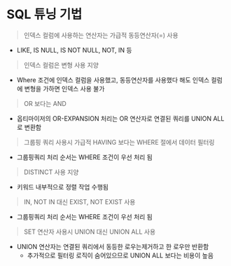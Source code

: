 # SQL 튜닝 기법

> 인덱스 컬럼에 사용하는 연산자는 가급적 동등연산자(=) 사용
  - LIKE, IS NULL, IS NOT NULL, NOT, IN 등
> 인덱스 컬럼은 변형 사용 지양
  - Where 조건에 인덱스 컬럼을 사용했고, 동등연산자를 사용했다 해도 인덱스 컬럼에 변형을 가하면 인덱스 사용 불가
> OR 보다는 AND
  - 옵티마이저의 OR-EXPANSION 처리는 OR 연산자로 연결된 쿼리를 UNION ALL로 변환함
> 그룹핑 쿼리 사용시 가급적 HAVING 보다는 WHERE 절에서 데이터 필터링
  - 그룹핑쿼리 처리 순서는 WHERE 조건이 우선 처리 됨
> DISTINCT 사용 지양
  - 키워드 내부적으로 정렬 작업 수행됨
> IN, NOT IN 대신 EXIST, NOT EXIST 사용
  - 그룹핑쿼리 처리 순서는 WHERE 조건이 우선 처리 됨
> SET 연산자 사용시 UNION 대신 UNION ALL 사용
  - UNION 연산자는 연결된 쿼리에서 동등한 로우는제거하고 한 로우만 반환함
    - 추가적으로 필터링 로직이 숨어있으므로 UNION ALL 보다는 비용이 높음
    
    
